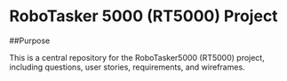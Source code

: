 # RoboTasker 5000 (RT5000) Project 

##Purpose 

This is a central repository for the RoboTasker5000 (RT5000) project, including questions, user stories, requirements, and wireframes. 




